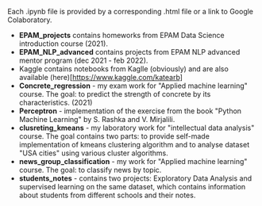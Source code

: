 Each .ipynb file is provided by a corresponding .html file or a link to Google Colaboratory.

* **EPAM_projects** contains homeworks from EPAM Data Science introduction course (2021).
* **EPAM_NLP_advanced** contains projects from EPAM NLP advanced mentor program (dec 2021 - feb 2022).
* Kaggle contains notebooks from Kaglle (obviously) and are also available (here)[https://www.kaggle.com/katearb]
* **Concrete_regression** - my exam work for "Applied machine learning" course. The goal: to predict the strength of concrete by its characteristics. (2021)
* **Perceptron** - implementation of the exercise from the book "Python Machine Learning" by S. Rashka and V. Mirjalili.
* **clusreting_kmeans** - my laboratory work for "intellectual data analysis" course. The goal contains two parts: to provide self-made implementation of kmeans clustering algorithm and to analyse dataset "USA cities" using various cluster algorithms.
* **news_group_classification** - my work for "Applied machine learning" course. The goal: to classify news by topic.
* **students_notes** - contains two projects: Exploratory Data Analysis and supervised learning on the same dataset, which contains information about students from different schools and their notes.

